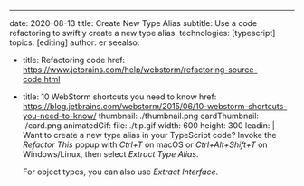 ---
date: 2020-08-13 title: Create New Type Alias subtitle: Use a code refactoring to swiftly create a new type alias. technologies: [typescript] topics: [editing] author: er seealso:
- title: Refactoring code href: https://www.jetbrains.com/help/webstorm/refactoring-source-code.html
- title: 10 WebStorm shortcuts you need to know href: https://blog.jetbrains.com/webstorm/2015/06/10-webstorm-shortcuts-you-need-to-know/ thumbnail: ./thumbnail.png cardThumbnail: ./card.png animatedGif: file: ./tip.gif width: 600 height: 300 leadin: | Want to create a new type alias in your TypeScript code? Invoke the *Refactor This* popup with *Ctrl+T* on macOS or *Ctrl+Alt+Shift+T* on Windows/Linux, then select *Extract Type Alias*.

  For object types, you can also use *Extract Interface*.
  
  